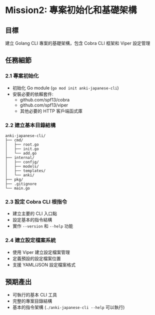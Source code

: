 # Mission2: 專案初始化和基礎架構

## 目標
建立 Golang CLI 專案的基礎架構，包含 Cobra CLI 框架和 Viper 設定管理

## 任務細節

### 2.1 專案初始化
- 初始化 Go module (`go mod init anki-japanese-cli`)
- 安裝必要的依賴套件:
  - github.com/spf13/cobra
  - github.com/spf13/viper
  - 其他必要的 HTTP 客戶端函式庫

### 2.2 建立基本目錄結構
```
anki-japanese-cli/
├── cmd/
│   ├── root.go
│   ├── init.go
│   └── add.go
├── internal/
│   ├── config/
│   ├── models/
│   ├── templates/
│   └── anki/
├── pkg/
├── .gitignore
└── main.go
```

### 2.3 設定 Cobra CLI 根指令
- 建立主要的 CLI 入口點
- 設定基本的指令結構
- 實作 `--version` 和 `--help` 功能

### 2.4 建立設定檔案系統
- 使用 Viper 建立設定檔案管理
- 定義預設的設定檔案位置
- 支援 YAML/JSON 設定檔案格式

## 預期產出
- 可執行的基本 CLI 工具
- 完整的專案目錄結構
- 基本的指令架構 (`./anki-japanese-cli --help` 可以執行)
